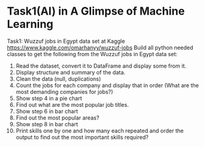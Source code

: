 # Task1(AI) in A Glimpse of Machine Learning
Task1:
Wuzzuf jobs in Egypt data set at Kaggle
https://www.kaggle.com/omarhanyy/wuzzuf-jobs
Build all python needed classes to get the following from the Wuzzuf jobs in Egypt data set:
1.	Read the dataset, convert it to DataFrame and display some from it.
2.	Display structure and summary of the data.
3.	Clean the data (null, duplications)
4.	Count the jobs for each company and display that in order (What are the most demanding companies for jobs?)
5.	Show step 4 in a pie chart
6.	Find out what are the most popular job titles.
7.	Show step 6 in bar chart
8.	Find out the most popular areas?
9.	Show step 8 in bar chart
10.	Print skills one by one and how many each repeated and order the output to find out the most important skills required?
